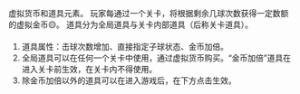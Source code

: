 虚拟货币和道具元素。
玩家每通过一个关卡，将根据剩余几球次数获得一定数额的虚拟金币🟡。
道具分为全局道具与关卡内部道具（后称关卡道具）。
1. 道具属性：击球次数增加、直接指定子球状态、金币加倍。
2. 全局道具可以在任何一个关卡中使用，通过虚拟货币购买。“金币加倍”道具在进入关卡前生效，在关卡内不得使用。
3. 除金币加倍以外的道具可以在进入游戏后，在下方点击生效。
